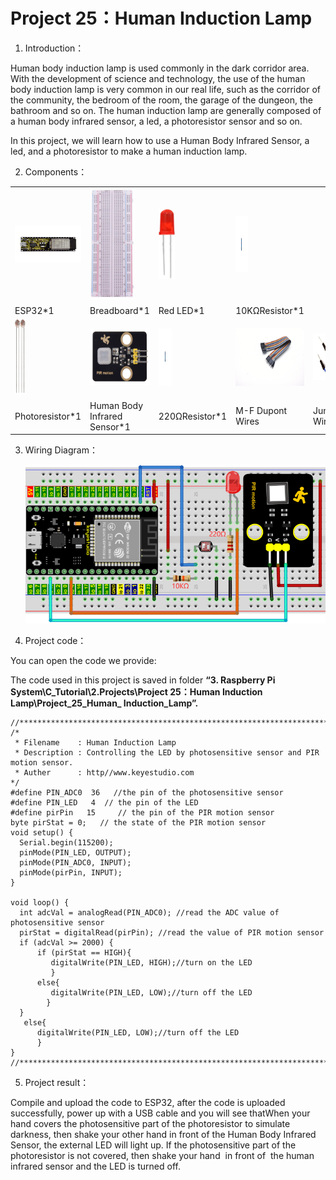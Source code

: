 # Project 25：Human Induction Lamp

1.  Introduction：

Human body induction lamp is used commonly in the dark corridor area.
With the development of science and technology, the use of the human
body induction lamp is very common in our real life, such as the
corridor of the community, the bedroom of the room, the garage of the
dungeon, the bathroom and so on. The human induction lamp are generally
composed of a human body infrared sensor, a led, a photoresistor sensor
and so on.

In this project, we will learn how to use a Human Body Infrared Sensor,
a led, and a photoresistor to make a human induction lamp.

2.  Components：

<table>
<tbody>
<tr class="odd">
<td><img src="https://raw.githubusercontent.com/keyestudio/KS5010-KS5010F-Keyestudio-ESP32-Learning-Kit-Ultimate-Edition-Raspberry-Pi/master/media/c62c393e0f1d6a2c7dc297e4ccf9b595.jpeg" style="width:1.22153in;height:0.59653in" /></td>
<td><img src="https://raw.githubusercontent.com/keyestudio/KS5010-KS5010F-Keyestudio-ESP32-Learning-Kit-Ultimate-Edition-Raspberry-Pi/master/media/e380dd26e4825be9a768973802a55fe6.png" style="width:0.75972in;height:1.8625in" /></td>
<td><img src="https://raw.githubusercontent.com/keyestudio/KS5010-KS5010F-Keyestudio-ESP32-Learning-Kit-Ultimate-Edition-Raspberry-Pi/master/media/7eb361d680dfa351f07f8527aeb37abd.png" style="width:0.275in;height:1.17361in" /></td>
<td><img src="https://raw.githubusercontent.com/keyestudio/KS5010-KS5010F-Keyestudio-ESP32-Learning-Kit-Ultimate-Edition-Raspberry-Pi/master/media/8cf9b1b3a5fec374cde3c5f0537567cb.png" style="width:0.21042in;height:0.94583in" /></td>
<td></td>
<td></td>
</tr>
<tr class="even">
<td>ESP32*1</td>
<td>Breadboard*1</td>
<td>Red LED*1</td>
<td>10KΩResistor*1</td>
<td></td>
<td></td>
</tr>
<tr class="odd">
<td><img src="https://raw.githubusercontent.com/keyestudio/KS5010-KS5010F-Keyestudio-ESP32-Learning-Kit-Ultimate-Edition-Raspberry-Pi/master/media/82b6a0e286b6ca25c06c6353397bad79.png" style="width:0.19097in;height:1.26597in" /></td>
<td><img src="https://raw.githubusercontent.com/keyestudio/KS5010-KS5010F-Keyestudio-ESP32-Learning-Kit-Ultimate-Edition-Raspberry-Pi/master/media/99272d75b3f952a0c2dd770e2f6f5a7c.png" style="width:1.25347in;height:0.94097in" /></td>
<td><img src="https://raw.githubusercontent.com/keyestudio/KS5010-KS5010F-Keyestudio-ESP32-Learning-Kit-Ultimate-Edition-Raspberry-Pi/master/media/51ab4ab6eefe8ba8f66234989d5282de.png" style="width:0.21736in;height:0.95833in" /></td>
<td><img src="https://raw.githubusercontent.com/keyestudio/KS5010-KS5010F-Keyestudio-ESP32-Learning-Kit-Ultimate-Edition-Raspberry-Pi/master/media/849dad1bcb5c3177310976501fbc96c9.png" style="width:1.14583in;height:0.96806in" /></td>
<td><img src="https://raw.githubusercontent.com/keyestudio/KS5010-KS5010F-Keyestudio-ESP32-Learning-Kit-Ultimate-Edition-Raspberry-Pi/master/media/e9a8d050105397bb183512fb4ffdd2f6.png" style="width:0.77222in;height:0.77986in" /></td>
<td><img src="https://raw.githubusercontent.com/keyestudio/KS5010-KS5010F-Keyestudio-ESP32-Learning-Kit-Ultimate-Edition-Raspberry-Pi/master/media/7dcbd02995be3c142b2f97df7f7c03ce.png" style="width:0.99028in;height:0.52986in" /></td>
</tr>
<tr class="even">
<td>Photoresistor*1</td>
<td>Human Body Infrared Sensor*1</td>
<td>220ΩResistor*1</td>
<td>M-F Dupont Wires</td>
<td>Jumper Wires</td>
<td>USB Cable*1</td>
</tr>
</tbody>
</table>

3.  Wiring Diagram：
    
    ![](/media/69f49d65054a9246acf4adc534217027.png)

4.  Project code：

You can open the code we provide:

The code used in this project is saved in folder **“3. Raspberry Pi
System\\C\_Tutorial\\2.Projects\\Project 25：Human Induction
Lamp\\Project\_25\_Human\_ Induction\_Lamp”.**

    //**********************************************************************************
    /*  
     * Filename    : Human Induction Lamp
     * Description : Controlling the LED by photosensitive sensor and PIR motion sensor.
     * Auther      : http//www.keyestudio.com
    */
    #define PIN_ADC0  36   //the pin of the photosensitive sensor
    #define PIN_LED   4  // the pin of the LED
    #define pirPin   15     // the pin of the PIR motion sensor
    byte pirStat = 0;   // the state of the PIR motion sensor
    void setup() {
      Serial.begin(115200);
      pinMode(PIN_LED, OUTPUT);
      pinMode(PIN_ADC0, INPUT);
      pinMode(pirPin, INPUT);
    }
    
    void loop() {
      int adcVal = analogRead(PIN_ADC0); //read the ADC value of photosensitive sensor
      pirStat = digitalRead(pirPin); //read the value of PIR motion sensor
      if (adcVal >= 2000) {
          if (pirStat == HIGH){
             digitalWrite(PIN_LED, HIGH);//turn on the LED
             } 
          else{
             digitalWrite(PIN_LED, LOW);//turn off the LED   
            }
      }
       else{
          digitalWrite(PIN_LED, LOW);//turn off the LED
          }
    }
    //**********************************************************************************


5.  Project result：

Compile and upload the code to ESP32, after the code is uploaded
successfully, power up with a USB cable and you will see thatWhen your
hand covers the photosensitive part of the photoresistor to simulate
darkness, then shake your other hand in front of the Human Body Infrared
Sensor, the external LED will light up. If the photosensitive part of
the photoresistor is not covered, then shake your hand  in front of  the
human infrared sensor and the LED is turned off.
